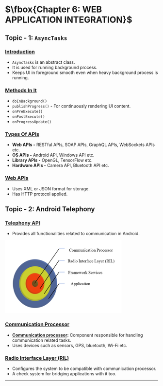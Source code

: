 # $\fbox{Chapter 6: WEB APPLICATION INTEGRATION}$





## **Topic - 1: `AsyncTasks`**

### <u>Introduction</u>

- `AsyncTasks` is an abstract class.
- It is used for running background process.
- Keeps UI in foreground smooth even when heavy background process is running.


### <u> Methods In It</u>

- `doInBackground()`
- `publishProgress()` - For continuously rendering UI content.
- `onPreExecute()`
- `onPostExecute()`
- `onProgressUpdate()`


### <u>Types Of APIs</u>

- **Web APIs -** RESTful APIs, SOAP APIs, GraphQL APIs, WebSockets APIs etc.
- **OS APIs -** Android API, Windows API etc.
- **Library APIs -** OpenGL, TensorFlow etc.
- **Hardware APIs -** Camera API, Bluetooth API etc.


### <u>Web APIs</u>

- Uses XML or JSON format for storage.
- Has HTTP protocol applied.



## **Topic - 2: Android Telephony**

### <u>Telephony API</u>

- Provides all functionalities related to communication in Android.

<img src="./media/image17.png" style="height:2.5in; width:4in">


### <u>Communication Processor</u>

- **<u>Communication processor</u>:** Component responsible for handling communication related tasks.
- Uses devices such as sensors, GPS, bluetooth, Wi-Fi etc.


### <u>Radio Interface Layer (RIL)</u>

- Configures the system to be compatible with communication processor.
- A check system for bridging applications with it too.

---